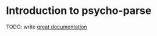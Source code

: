 # Introduction to psycho-parse

TODO: write [great documentation](http://jacobian.org/writing/what-to-write/)
